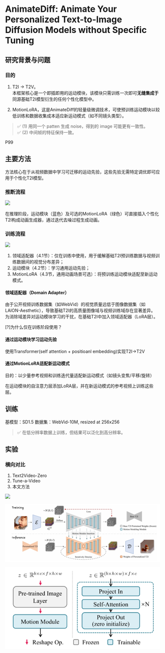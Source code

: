 # AnimateDiff: Animate Your Personalized Text-to-Image Diffusion Models without Specific Tuning

## 研究背景与问题
### 目的

1. T2I -> T2V。  
本框架核心是一个即插即用的运动模块，该模块只需训练一次即可**无缝集成于**同源基础T2I模型衍生的任何个性化模型中。

2. MotionLoRA，这是AnimateDiff的轻量级微调技术，可使预训练运动模块以较低训练和数据收集成本适应新运动模式（如不同镜头类型）。


> &#x2705; (1) 用同一个 patten 生成 noise，得到的 image 可能更有一致性。   
> &#x2705; (2) 中间帧的特征保持一致。    


P99  
## 主要方法

方法核心在于从视频数据中学习可迁移的运动先验，这些先验无需特定调优即可应用于个性化T2I模型。

### 推断流程

![](./assets/59-图2.png) 

在推理阶段，运动模块（蓝色）及可选的MotionLoRA（绿色）可直接插入个性化T2I构成动画生成器，通过迭代去噪过程生成动画。

### 训练流程

![](./assets/59-图3.png) 

1. 领域适配器（4.1节）：仅在训练中使用，用于缓解基础T2I预训练数据与视频训练数据间的视觉分布差异；
2. 运动模块（4.2节）：学习通用运动先验；
3. MotionLoRA（4.3节，通用动画场景可选）：将预训练运动模块适配至新运动模式。

#### 领域适配器（Domain Adapter）

由于公开视频训练数据集（如WebVid）的视觉质量远低于图像数据集（如LAION-Aesthetic），导致基础T2I的高质量图像域与视频训练域存在显著差异。  
为消除域差异对运动模块学习的干扰，在基础T2I中加入领域适配器（LoRA层）。

[?]为什么仅在训练阶段使用？

#### 通过运动模块学习运动先验

使用Transformer(self attention + positioanl embedding)实现T2I->T2V

#### 通过MotionLoRA适配新运动模式

目的：以少量参考视频和训练迭代量适配新运动模式（如镜头变焦/平移/旋转）

在运动模块的自注意力层添加LoRA层，并在新运动模式的参考视频上训练这些层。

## 训练

基模型：SD1.5
数据集：WebVid-10M, resized at 256x256

> &#x2705; 在低分辨率数据上训练，但结果可以泛化到高分辨率。   

## 实验

### 横向对比

1. Text2Video-Zero
2. Tune-a-Video
3. 本文方法


![](./assets/59-表1.png) 

![](./assets/08-99.png) 



![](./assets/08-100.png)   




  

